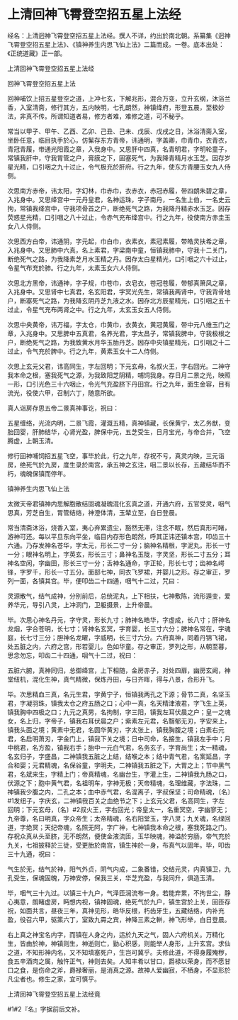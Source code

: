 # 上清回神飞霄登空招五星上法经

经名：上清迥神飞霄登空招五星上法经。撰人不详，约出於南北朝。系纂集《迥神飞霄登空招五星上法》、《镇神养生内思飞仙上法》二篇而成。一卷。底本出处：《正统道藏》正一部。

上清回神飞霄登空招五星上法经

回神飞霄登空招五星上法

回神哺饮上招五星登空之道，上冲七玄，下解兆形，混合万变，立升玄纲，沐浴兰香，入室清斋，修行其方，五内映明，七孔朗然，神镇绛府，形登五晨，至极妙法，非真不传。所谓知道者易，修方者难，难修之道，可不秘乎。

常当以甲子、甲午、乙酉、乙卯、己丑、己未、戊辰、戊戌之日，沐浴清斋入室，坐卧任意，临目执手於心，仿髴存东方青帝，讳通明，字盖卿，巾青巾，衣青衣，青冠青履，带通光阳霞之章，入我身中。又思肝中四真，名青明君，字明轮童子，常镇我肝中，守我胃管之户，膏膜之下，固塞死气，为我降青精月水玉芝。因存岁星光精，口引咽之九十过止，令气极充於肝府。行之九年，使东方青腰玉女九人侍侧。

次思南方赤帝，讳太阳，字幻林，巾赤巾，衣赤衣，赤冠赤履，带四朗朱碧之章，入兆身中。又思绛宫中一元丹皇君，名神运珠，字子南丹，一名生上伯，一名史云拘，常镇我绛宫中，守我项骨首之户，断绝死气之路，为我降丹精赤水玉芝。因存荧惑星光精，口引咽之八十过止，令赤气充布绛宫中。行之九年，役使南方赤圭玉女八人侍侧。

次思西方白帝，讳通阴，字元起，巾白巾，衣素衣，素冠素履，带皓灵扶希之章，入兆身中。又思肺中六真，名上素君，字梁南中童，恒镇我肺中，守我十二关门，断绝死气之路，为我降素芝月水玉精之丹。因存太白星精光，口引咽之六十过止，令星气布充於肺。行之九年，太素玉女六人侍侧。

次思北方黑帝，讳通神，字子规，巾苍巾，衣皂衣，苍冠苍履，带郁真箫凤之章，入兆身中。又思肾中七真君，名玄阳君，字冥光先生，常镇我两肾中，守我背骨地户，断塞死气之路，为我降玄阴丹芝九液之水。因存北方辰星精光，口引咽之五十过止，令星气充布两肾之中。行之九年，太玄玉女五人侍侧。

次思中央黄帝，讳万福，字太仓，巾黄巾，衣黄衣，黄冠黄履，带中元八维玉门之章，入兆身中。又思脾中五真君，名养光君，字太昌子，常镇我脾中，守我极根之户，断绝死气之路，为我致黄水月华玉胎丹芝。因存中央镇星精光，口引咽之十二过止，令气充於脾中。行之九年，黄素玉女十二人侍侧。

次思上玄元父君，讳高同生，字左回明；下元玄母，名叔火王，字右回光。二神守我本命之根，塞我死气之源，为我致阳芝阴精，哺饲我身。存日月二景之光，映照一形，口引光色三十六咽止，令光气充盈脐下丹田宫。行之九年，面生金容，目有流光，役使六甲，召制六丁，随意所欲。

真人诣房存思五帝二景真神事讫，祝曰：

五星缠络，光流内明，二景飞霞，灌溉五精，真神镇藏，长保黄宁，太乙务猷，变胎回婴，肝肺结华，心肾光盈，脾保中元，五芝受生，日月宝光，与帝合并，飞空腾虚，上朝玉清。

修行回神哺饲招五星飞空，事毕於此，行之九年，存祝不亏，真灵内映，三元诣房，绝死气於九房，度生录於南宫，承五神之玄注，咽二景以长存，五藏结华而不朽，魂魄保镇而停年。

镇神养生内思飞仙上法

太微天帝君镇神内思解胞散结固魂凝魄混化玄真之道，开通六府，五官受灵，咽气思真，芳芝自生，胃管结络，神澄体清，玉辇立至，白日登晨。

常当清斋沐浴，烧香入室，夷心弃累遗尘，豁然无滞，注念不眠，然后真形可睹，游神可还。每以平旦东向平坐，临目内存形色朗然，呼其正讳还镇本宫，叩齿三十六通。乃存发神名苍华，字太元，形长二寸一分；脑神名精根，字泥丸，形长一寸一分；眼神名明上，字英玄，形长三寸；鼻神名玉陇，字灵坚，形长二寸五分；耳神名空闲，字幽田，形长三寸一分；舌神名通命，字正轮，形长七寸；齿神名崿锋，字罗千，形长一寸五分。面部七神，同衣飞罗裙，并婴儿之形。存之审正，罗列一面，各镇其宫。毕，便叩齿二十四通，咽气十二过，咒曰：

灵源散气，结气成神，分别前后，总统泥丸，上下相扶，七神敷陈，流形遁变，爱养华元，导引八灵，上冲洞门，卫躯摄景，上升帝晨。

毕。次思心神名丹元，字守灵，形长九寸；肺神名皓华，字虚成，长八寸；肝神名龙烟，字合苍明，长七寸；肾神名玄冥，字育婴，长三寸六分；脾神名常在，字魂庭，长七寸三分；胆神名龙曜，字威明，长三寸六分。六府真神，同着丹锦飞裙，处五脏之内，六府之宫，形若婴儿，色如华童。存之审正，罗列之形，从朝至暮，思念勿忘，叩齿二十四通，咽气十二过，祝曰：

五脏六腑，真神同归，总御绛宫，上下相随，金房赤子，对处四扉，幽房玄阙，神堂纽机，混化生神，真气精微，保炼丹田，与日齐晖，得与八景，合形升飞。

毕。次思精血三真，名元生君，字黄宁子，恒镇我两孔之下源；骨节二真，名坚玉君，字凝羽珠，镇我太仓之府五肠之口；心中一真，名天精津液君，字飞生上英，镇我胸中四极之口；九元之真男，名拘制，字三阳，镇我左耳伏晨之户；皇一之魂女，名上归，字帝子，镇我右耳伏晨之户；紫素左元君，名翳郁无刃，字安来上，镇我头面之境；黄素中无君，名圆华黄刃，字太张上，镇我胸腹之境；白素右元君，名启明萧刃，字金门上，镇我下关之境；日中司命，名接生，镇我左手中；月中桃君，名方盈，镇我右手；胎中一元白气君，名务玄子，字育尚生；太一精魂，名玄归子，字盛昌，二神镇我五脏之上结，结喉之本；结中青气君，名案延昌，字合和婴；元君精魂，名保谷童，字明夫，二神镇我五脏之下，大胃之上；节中黑气君，名斌来生，字精上门；帝真精魂，名幽台生，字灌上生，二神镇我九肠之口，伏源之下；胞中黄气君，名祖明车，字神无极；天帝精魂，名理维藏，字法珠，二神镇我少腹之内，二孔之本；血中赤气君，名混离子，字叔保坚；司命精魂，〔名〕#1发纽子，字庆玄，二神镇我百关之血绝节之下；上玄元父君，名高同生，字左回明；下元玄母，〔名〕#2叔火王，字右回光；帝皇太一，名重冥空，字幽寥无；九帝尊，名曰明真，字众帝生；太帝精魂，名右阳堂玉，字八灵；九关魂，名绿回道，字绝冥；天纪帝魂，名照无阿，字广神，七神镇我本命之根，塞我死路之门。存祝众真从头至脐，无不朗然，便使金液流匝，玉华映魂，神溢於穷肠，帝气充於九关，七祖披释於三徒，受更胎於南宫，镇生神於一身，布真气以固年。毕，叩齿三十九通，祝曰：

气生於无，结气於神，阳气外贞，阴气内成，二象番错，交结元灵，内真镇卫，九孔受生，保魂固魄，万神安停，保我三关，华芝充盈，与我同升，俱造玉清。

毕，咽气三十九过。以镇三十九户，气泽匝润流布一身。若能弃累，不拘世尘，静心夷意，朗睹虚房，眄想内视，镇神固魂，绝死气於九户，镇生宫於上关，回匝存祝，如面共言，昼夜三年，真神见形，皓华反根，朽齿牙生，五藏结络，内补充盈，役召六甲，驱策六丁，室致九霄之宾，神降三素之軿，神飞形举，白日登晨。

右上真之神宝名内字，而镇在人身之内，运於九天之气，固人六府机关。万精化生，皆由於神，神镇则生，神逝则亡，勤心积感，则能举人身形，上升玄宫。求仙之道，不知形神内名，又不知填塞死户，生岂可冀乎。夫修此道，不得身履殗秽，食五辛酒肉之属，触忤正气，神则去矣。人知丰肴以甘口，爵禄以荣身，而不愿甘口之食，是伤命之斧，爵禄奢丽，是消真之源。故神人爱幽寂，不栖身，不显形於凡尘者也。修生之家，宜可慎乎。

上清回神飞霄登空招五星上法经竟

#1#2『名』字据前后文补。
